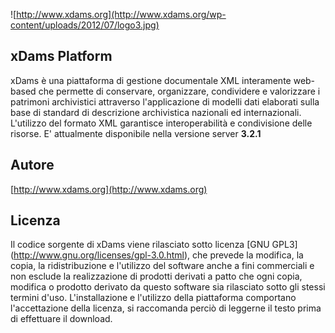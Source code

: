 ![http://www.xdams.org](http://www.xdams.org/wp-content/uploads/2012/07/logo3.jpg)

## xDams Platform

xDams è una piattaforma di gestione documentale XML interamente web-based che permette di conservare, organizzare, condividere e valorizzare i patrimoni archivistici attraverso l'applicazione di modelli dati elaborati sulla base di standard di descrizione archivistica nazionali ed internazionali. L'utilizzo del formato XML garantisce interoperabilità e condivisione delle risorse.
E' attualmente disponibile nella versione server **3.2.1**

## Autore

[http://www.xdams.org](http://www.xdams.org)


## Licenza

Il codice sorgente di xDams viene rilasciato sotto licenza [GNU GPL3] (http://www.gnu.org/licenses/gpl-3.0.html), che prevede la modifica, la copia, la ridistribuzione e l'utilizzo del software anche a fini commerciali e non esclude la realizzazione di prodotti derivati a patto che ogni copia, modifica o prodotto derivato da questo software sia rilasciato sotto gli stessi termini d'uso. L'installazione e l'utilizzo della piattaforma comportano l'accettazione della licenza, si raccomanda perciò di leggerne il testo prima di effettuare il download.